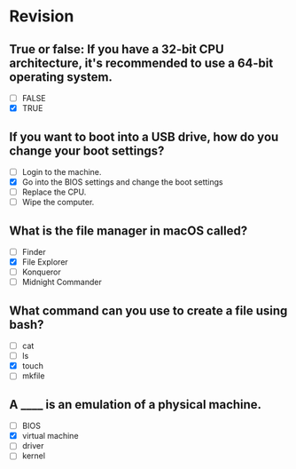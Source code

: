 # Revision

## True or false: If you have a 32-bit CPU architecture, it's recommended to use a 64-bit operating system.

- [ ] FALSE
- [x] TRUE

## If you want to boot into a USB drive, how do you change your boot settings?

- [ ] Login to the machine.
- [x] Go into the BIOS settings and change the boot settings
- [ ] Replace the CPU.
- [ ] Wipe the computer.

## What is the file manager in macOS called?

- [ ] Finder
- [x] File Explorer
- [ ] Konqueror
- [ ] Midnight Commander

## What command can you use to create a file using bash? 

- [ ] cat
- [ ] ls
- [x] touch
- [ ] mkfile

## A ____ is an emulation of a physical machine. 

- [ ] BIOS
- [x] virtual machine
- [ ] driver
- [ ] kernel